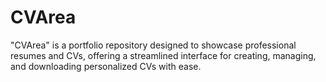 # CVArea
"CVArea" is a portfolio repository designed to showcase professional resumes and CVs, offering a streamlined interface for creating, managing, and downloading personalized CVs with ease.
